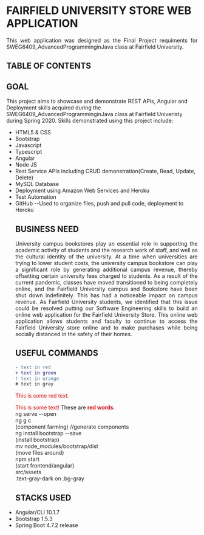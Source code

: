 # FAIRFIELD UNIVERSITY STORE WEB APPLICATION
<p align="justify">This web application was designed as the Final Project requiments for SWEG6409_AdvancedProgramminginJava class at Fairfield University.</p>

## TABLE OF CONTENTS


## GOAL
This project aims to showcase and demonstrate REST APIs, Angular and Deployment skills acquired during the SWEG6409_AdvancedProgramminginJava class at Fairfield Univeristy during Spring 2020. Skills demonstrated using this project include:

<ul style="list-style-type:disc">
<li>HTML5 & CSS</li>
<li>Bootstrap</li>
<li>Javascript</li>
<li>Typescript</li>
<li>Angular</li>
<li>Node JS</li>
<li>Rest Service APIs including CRUD demonstration(Create, Read, Update, Delete)</li>
<li>MySQL Database</li>
<li>Deployment using Amazon Web Services and Heroku</li>
<li>Test Automation</li>
<li>GitHub --Used to organize files, push and pull code, deployment to Heroku</li>

## BUSINESS NEED
<p align="justify">
University campus bookstores play an essential role in supporting the academic activity of students and the research work of staff, and well as the cultural identity of the university. At a time when universities are trying to lower student costs, the university campus bookstore can play a significant role by generating additional campus revenue, thereby offsetting certain university fees charged to students. As a result of the current pandemic, classes have moved transitioned to being completely online, and the Fairfield University campus and Bookstore have been shut down indefinitely. This has had a noticeable impact on campus revenue. As Fairfield University students, we identified that this issue could be resolved putting our Software Engineering skills to build an online web application for the Fairfield University Store. This online web application allows students and faculty to continue to access the Fairfield University store online and to make purchases while being socially distanced in the safety of their homes. 
</p>

## USEFUL COMMANDS

```diff
- text in red
+ text in green
! text in orange
# text in gray
```
<p style='color:red'>This is some red text.</p>
<font color="red">This is some text!</font>
These are <b style='color:red'>red words</b>.

<div class="bg-gray"> ng serve --open </div>
<div class="bg-gray">ng g c </div>    (component farming) //generate components
<div class="bg-gray">ng install bootstrap --save </div> (install bootstrap)
<div class="bg-gray">mv node_modules/bootstrap/dist </div> (move files around)
<div class="bg-gray">npm start </div> (start frontend/angular)
<div class="bg-gray">src/assets </div>

<div class="bg-gray">
  .text-gray-dark on .bg-gray
</div>


## STACKS USED
<li>Angular/CLI 10.1.7</li>
<li>Bootstrap 1.5.3</li>
<li>Spring Boot 4.7.2 release</li>






